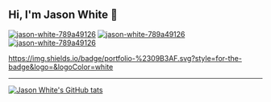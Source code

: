 ## Hi, I'm Jason White 👋


[![jason-white-789a49126](https://img.shields.io/badge/portfolio-%2309B3AF.svg?style=for-the-badge&logo=&logoColor=white)](https://jasonwhite.xyz) [![jason-white-789a49126](https://img.shields.io/badge/linkedin-%230077B5.svg?style=for-the-badge&logo=linkedin&logoColor=white)](https://www.linkedin.com/in/jason-white-789a49126/) [![jason-white-789a49126](https://img.shields.io/badge/stackoverflow-%23F58025.svg?style=for-the-badge&logo=stackoverflow&logoColor=white)](https://stackoverflow.jasonwhite.xyz)


https://img.shields.io/badge/portfolio-%2309B3AF.svg?style=for-the-badge&logo=&logoColor=white

<!-- [![jason-white-789a49126](https://img.shields.io/badge/jason-white-789a49126.svg?style=for-the-badge&logo=linkedin&logoColor=white)](https://www.linkedin.com/in/jason-white-789a49126/) -->
<!-- [![GitHub Jason White](https://img.shields.io/github/followers/jmw5598?label=follow&style=social)](https://github.com/jmw5598) -->

---

<!-- ## My Tech Stack :heavy_check_mark:
![TypeScript](https://img.shields.io/badge/typescript-%23007ACC.svg?style=for-the-badge&logo=typescript&logoColor=white) ![JavaScript](https://img.shields.io/badge/javascript-%23323330.svg?style=for-the-badge&logo=javascript&logoColor=%23F7DF1E) ![Angular](https://img.shields.io/badge/angular-%23DD0031.svg?style=for-the-badge&logo=angular&logoColor=white) ![HTML5](https://img.shields.io/badge/HTML5-E34F26?style=for-the-badge&logo=html5&logoColor=white) ![CSS](https://img.shields.io/badge/CSS3-1572B6?style=for-the-badge&logo=css3&logoColor=white) ![SASS](https://img.shields.io/badge/Sass-CC6699?style=for-the-badge&logo=sass&logoColor=white) ![Git](https://img.shields.io/badge/git-%23F05033.svg?style=for-the-badge&logo=git&logoColor=white) -->

[![Jason White's GitHub tats](https://github-readme-stats.vercel.app/api?username=jmw5598&count_private=true&show_icons=true)](https://github.com/anuraghazra/github-readme-stats)
